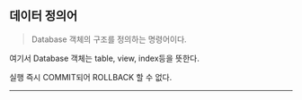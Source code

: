 ## 데이터 정의어

> Database 객체의 구조를 정의하는 명령어이다.

여기서 Database 객체는 table, view, index등을 뜻한다.

실행 즉시 COMMIT되어 ROLLBACK 할 수 없다.

---

